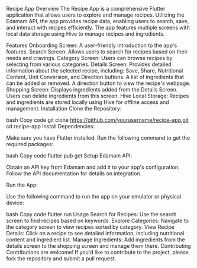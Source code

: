 Recipe App
Overview
The Recipe App is a comprehensive Flutter application that allows users to explore and manage recipes. Utilizing the Edamam API, the app provides recipe data, enabling users to search, save, and interact with recipes efficiently. The app features multiple screens with local data storage using Hive to manage recipes and ingredients.

Features
Onboarding Screen: A user-friendly introduction to the app's features.
Search Screen: Allows users to search for recipes based on their needs and cravings.
Category Screen: Users can browse recipes by selecting from various categories.
Details Screen: Provides detailed information about the selected recipe, including:
Save, Share, Nutritional Content, Unit Conversion, and Direction buttons.
A list of ingredients that can be added or removed.
A direction button to view the recipe's webpage.
Shopping Screen: Displays ingredients added from the Details Screen. Users can delete ingredients from this screen.
Hive Local Storage: Recipes and ingredients are stored locally using Hive for offline access and management.
Installation
Clone the Repository:

bash
Copy code
git clone https://github.com/yourusername/recipe-app.git
cd recipe-app
Install Dependencies:

Make sure you have Flutter installed. Run the following command to get the required packages:

bash
Copy code
flutter pub get
Setup Edamam API:

Obtain an API key from Edamam and add it to your app's configuration. Follow the API documentation for details on integration.

Run the App:

Use the following command to run the app on your emulator or physical device:

bash
Copy code
flutter run
Usage
Search for Recipes: Use the search screen to find recipes based on keywords.
Explore Categories: Navigate to the category screen to view recipes sorted by category.
View Recipe Details: Click on a recipe to see detailed information, including nutritional content and ingredient list.
Manage Ingredients: Add ingredients from the details screen to the shopping screen and manage them there.
Contributing
Contributions are welcome! If you'd like to contribute to the project, please fork the repository and submit a pull request.
